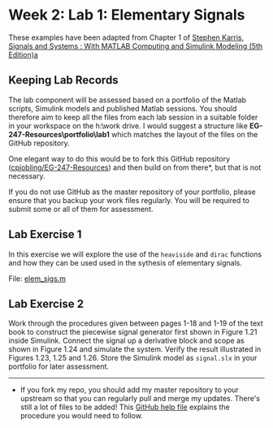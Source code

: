 # Week 2: Lab 1: Elementary Signals

These examples have been adapted from Chapter 1 of 
[Stephen Karris, Signals and Systems : With MATLAB
Computing and Simulink Modeling (5th Edition)a](http://site.ebrary.com/lib/swansea/docDetail.action?docID=10547416)

## Keeping Lab Records

The lab component will be assessed based on a portfolio of the Matlab scripts, Simulink models and published Matlab sessions. You should therefore aim to keep all the files from each lab session in a suitable folder in your workspace on the h:\work drive. I would suggest a structure like **EG-247-Resources\portfolio\lab1** which matches the layout of the files on the GitHub repository.

One elegant way to do this would be to fork this GitHub repository ([cpjobling/EG-247-Resources](https://github.com/cpjobling/EG-247-Resources)) and then build on from there*, but that is not necessary. 

If you do not use GitHub as the master repository of your portfolio, please ensure that you backup your work files regularly. You will be required to submit some or all of them for assessment.

## Lab Exercise 1

In this exercise we will explore the use of the ``heaviside`` and ``dirac`` functions and how they can be used used in the sythesis of elementary signals.

File: [elem_sigs.m](https://github.com/cpjobling/EG-247-Resources/blob/master/portfolio/lab1/elem_sigs.m)

## Lab Exercise 2

Work through the procedures given between pages 1-18 and 1-19 of the text book to construct the piecewise signal generator first shown in Figure 1.21 inside Simulink. Connect the signal up a derivative block and scope as shown in Figure 1.24 and simulate the system. Verify the result illustrated in Figures 1.23, 1.25 and 1.26. Store the Simulink model as ``signal.slx`` in your portfolio for later assessment.

----

* If you fork my repo, you should add my master repository to your upstream so that you can regularly pull and merge my updates. There's still a lot of files to be added! This [GitHub help file](https://help.github.com/articles/fork-a-repo) explains the procedure you would need to follow.


